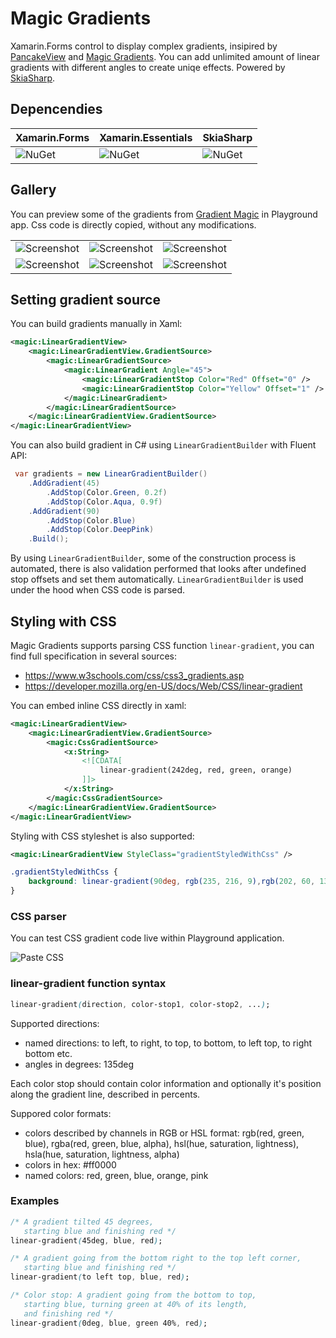 # Magic Gradients

Xamarin.Forms control to display complex gradients, insipired by [PancakeView](https://github.com/sthewissen/Xamarin.Forms.PancakeView) and [Magic Gradients](https://www.gradientmagic.com/). You can add unlimited amount of linear gradients with different angles to create uniqe effects. Powered by [SkiaSharp](https://github.com/mono/SkiaSharp).

## Depencendies

Xamarin.Forms | Xamarin.Essentials | SkiaSharp
---|---|---|
![NuGet](https://img.shields.io/badge/Xamarin.Forms-v4.2.709249-green) | ![NuGet](https://img.shields.io/badge/Xamarin.Essentials-v1.1.0-red) | ![NuGet](https://img.shields.io/badge/SkiaSharp-v1.68.0-blue)

## Gallery

You can preview some of the gradients from [Gradient Magic](https://www.gradientmagic.com/) in Playground app. Css code is directly copied, without any modifications.

| | | |
|-|-|-|
|![Screenshot](https://raw.githubusercontent.com/mgierlasinski/MagicGradients/master/Assets/Gallery/Gallery-1.png)|![Screenshot](https://raw.githubusercontent.com/mgierlasinski/MagicGradients/master/Assets/Gallery/Gallery-2.png)|![Screenshot](https://raw.githubusercontent.com/mgierlasinski/MagicGradients/master/Assets/Gallery/Gallery-3.png)|
|![Screenshot](https://raw.githubusercontent.com/mgierlasinski/MagicGradients/master/Assets/Gallery/Gallery-4.png)|![Screenshot](https://raw.githubusercontent.com/mgierlasinski/MagicGradients/master/Assets/Gallery/Gallery-5.png)|![Screenshot](https://raw.githubusercontent.com/mgierlasinski/MagicGradients/master/Assets/Gallery/Gallery-6.png)|

## Setting gradient source

You can build gradients manually in Xaml:

``` xml
<magic:LinearGradientView>
    <magic:LinearGradientView.GradientSource>
        <magic:LinearGradientSource>
            <magic:LinearGradient Angle="45">
                <magic:LinearGradientStop Color="Red" Offset="0" />
                <magic:LinearGradientStop Color="Yellow" Offset="1" />
            </magic:LinearGradient>
        </magic:LinearGradientSource>
    </magic:LinearGradientView.GradientSource>
</magic:LinearGradientView>
```

You can also build gradient in C# using `LinearGradientBuilder` with Fluent API:

``` c#
 var gradients = new LinearGradientBuilder()
    .AddGradient(45)
        .AddStop(Color.Green, 0.2f)
        .AddStop(Color.Aqua, 0.9f)
    .AddGradient(90)
        .AddStop(Color.Blue)
        .AddStop(Color.DeepPink)
    .Build();
```

By using `LinearGradientBuilder`, some of the construction process is automated, there is also validation performed that looks after undefined stop offsets and set them automatically. `LinearGradientBuilder` is used under the hood when CSS code is parsed.

## Styling with CSS

Magic Gradients supports parsing CSS function `linear-gradient`, you can find full specification in several sources:

- https://www.w3schools.com/css/css3_gradients.asp
- https://developer.mozilla.org/en-US/docs/Web/CSS/linear-gradient

You can embed inline CSS directly in xaml:

``` xml
<magic:LinearGradientView>
    <magic:LinearGradientView.GradientSource>
        <magic:CssGradientSource>
            <x:String>
                <![CDATA[
                    linear-gradient(242deg, red, green, orange)
                ]]>
            </x:String>
        </magic:CssGradientSource>
    </magic:LinearGradientView.GradientSource>
</magic:LinearGradientView>
```

Styling with CSS styleshet is also supported:

``` xml
<magic:LinearGradientView StyleClass="gradientStyledWithCss" />
```

``` css
.gradientStyledWithCss {
    background: linear-gradient(90deg, rgb(235, 216, 9),rgb(202, 60, 134));
}
```

### CSS parser

You can test CSS gradient code live within Playground application.

![Paste CSS](https://raw.githubusercontent.com/mgierlasinski/MagicGradients/update-readme/Assets/paste-css.gif)

### linear-gradient function syntax

``` css
linear-gradient(direction, color-stop1, color-stop2, ...);
```

Supported directions:
- named directions: to left, to right, to top, to bottom, to left top, to right bottom etc.
- angles in degrees: 135deg

Each color stop should contain color information and optionally it's position along the gradient line, described in percents.

Suppored color formats:
- colors described by channels in RGB or HSL format: rgb(red, green, blue), rgba(red, green, blue, alpha), hsl(hue, saturation, lightness), hsla(hue, saturation, lightness, alpha)
- colors in hex: #ff0000
- named colors: red, green, blue, orange, pink

### Examples

``` css
/* A gradient tilted 45 degrees,
   starting blue and finishing red */
linear-gradient(45deg, blue, red);

/* A gradient going from the bottom right to the top left corner,
   starting blue and finishing red */
linear-gradient(to left top, blue, red);

/* Color stop: A gradient going from the bottom to top,
   starting blue, turning green at 40% of its length,
   and finishing red */
linear-gradient(0deg, blue, green 40%, red);
```
